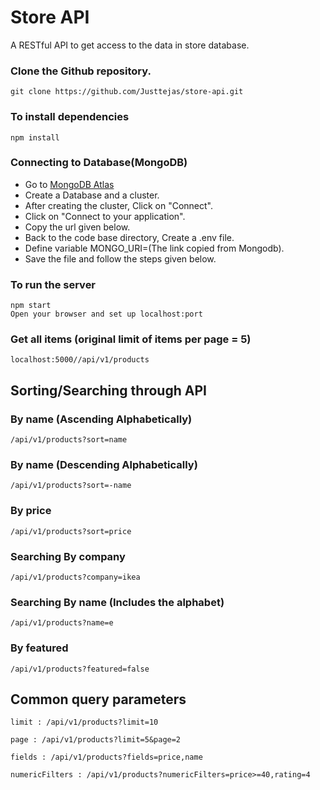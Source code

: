 # Store API
A RESTful API to get access to the data in store database.

### Clone the Github repository.
```
git clone https://github.com/Justtejas/store-api.git
```

### To install dependencies 

```
npm install
```

### Connecting to Database(MongoDB)

- Go to [MongoDB Atlas](https://www.mongodb.com/atlas)
- Create a Database and a cluster.
- After creating the cluster, Click on "Connect".
- Click on "Connect to your application".
- Copy the url given below.
- Back to the code base directory, Create a .env file.
- Define variable MONGO_URI=(The link copied from Mongodb).
- Save the file and follow the steps given below.

### To run the server

```
npm start
Open your browser and set up localhost:port
```

### Get all items (original limit of items per page = 5)

```
localhost:5000//api/v1/products
```

## Sorting/Searching through API

### By name (Ascending Alphabetically)

```
/api/v1/products?sort=name
```

### By name (Descending Alphabetically)

```
/api/v1/products?sort=-name
```
### By price

```
/api/v1/products?sort=price
```

### Searching By company

```
/api/v1/products?company=ikea
```
### Searching By name (Includes the alphabet)

```
/api/v1/products?name=e
```
### By featured

```
/api/v1/products?featured=false
```

## Common query parameters

```
limit : /api/v1/products?limit=10

page : /api/v1/products?limit=5&page=2

fields : /api/v1/products?fields=price,name

numericFilters : /api/v1/products?numericFilters=price>=40,rating=4
```
